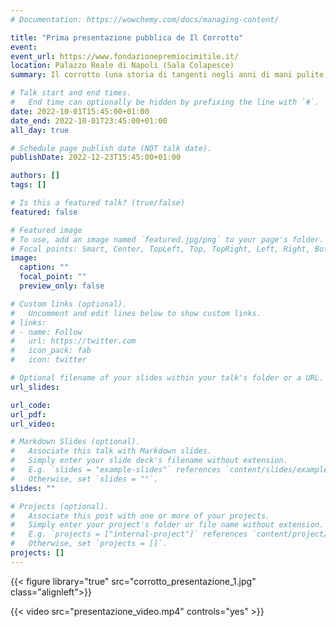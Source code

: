 ```yaml
---
# Documentation: https://wowchemy.com/docs/managing-content/

title: "Prima presentazione pubblica de Il Corrotto"
event:
event_url: https://www.fondazionepremiocimitile.it/
location: Palazzo Reale di Napoli (Sala Colapesce)
summary: Il corrotto (una storia di tangenti negli anni di mani pulite) - prima presentazione pubblica

# Talk start and end times.
#   End time can optionally be hidden by prefixing the line with `#`.
date: 2022-10-01T15:45:00+01:00
date_end: 2022-10-01T23:45:00+01:00
all_day: true

# Schedule page publish date (NOT talk date).
publishDate: 2022-12-23T15:45:00+01:00

authors: []
tags: []

# Is this a featured talk? (true/false)
featured: false

# Featured image
# To use, add an image named `featured.jpg/png` to your page's folder. 
# Focal points: Smart, Center, TopLeft, Top, TopRight, Left, Right, BottomLeft, Bottom, BottomRight.
image:
  caption: ""
  focal_point: ""
  preview_only: false

# Custom links (optional).
#   Uncomment and edit lines below to show custom links.
# links:
# - name: Follow
#   url: https://twitter.com
#   icon_pack: fab
#   icon: twitter

# Optional filename of your slides within your talk's folder or a URL.
url_slides:

url_code:
url_pdf:
url_video:

# Markdown Slides (optional).
#   Associate this talk with Markdown slides.
#   Simply enter your slide deck's filename without extension.
#   E.g. `slides = "example-slides"` references `content/slides/example-slides.md`.
#   Otherwise, set `slides = ""`.
slides: ""

# Projects (optional).
#   Associate this post with one or more of your projects.
#   Simply enter your project's folder or file name without extension.
#   E.g. `projects = ["internal-project"]` references `content/project/deep-learning/index.md`.
#   Otherwise, set `projects = []`.
projects: []
---
```


{{< figure library="true" src="corrotto_presentazione_1.jpg" class="alignleft">}}

{{< video src="presentazione_video.mp4" controls="yes" >}}